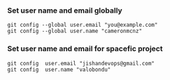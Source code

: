 ### Set user name and email globally
	git config --global user.email "you@example.com"
	git config --global user.name "cameronmcnz"

### Set user name and email for spacefic project

	git config  user.email "jishandevops@gmail.com"
	git config  user.name "valobondu"

